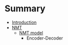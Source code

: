 # Summary

* [Introduction](README.md)
* [NMT](chapter1.md)
  * [NMT model](chapter1/nmt-model.md)
    * Encoder-Decoder

